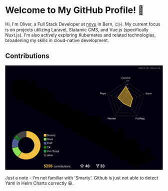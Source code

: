# Welcome to My GitHub Profile! 👋

Hi, I'm Oliver, a Full Stack Developer at [novu](https://novu.ch) in Bern, 🇨🇭. My current focus is on projects utilizing Laravel, Statamic CMS, and Vue.js (specifically Nuxt.js). I'm also actively exploring Kubernetes and related technologies, broadening my skills in cloud-native development.

## Contributions
![](./profile-3d-contrib/profile-night-rainbow.svg)

Just a note - I'm not familiar with 'Smarty'. Github is just not able to detect Yaml in Helm Charts correctly 😆.

